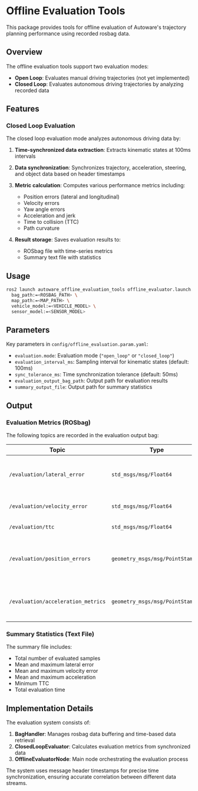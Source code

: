 # Offline Evaluation Tools

This package provides tools for offline evaluation of Autoware's trajectory planning performance using recorded rosbag data.

## Overview

The offline evaluation tools support two evaluation modes:

- **Open Loop**: Evaluates manual driving trajectories (not yet implemented)
- **Closed Loop**: Evaluates autonomous driving trajectories by analyzing recorded data

## Features

### Closed Loop Evaluation

The closed loop evaluation mode analyzes autonomous driving data by:

1. **Time-synchronized data extraction**: Extracts kinematic states at 100ms intervals
2. **Data synchronization**: Synchronizes trajectory, acceleration, steering, and object data based on header timestamps
3. **Metric calculation**: Computes various performance metrics including:
   - Position errors (lateral and longitudinal)
   - Velocity errors
   - Yaw angle errors
   - Acceleration and jerk
   - Time to collision (TTC)
   - Path curvature

4. **Result storage**: Saves evaluation results to:
   - ROSbag file with time-series metrics
   - Summary text file with statistics

## Usage

```sh
ros2 launch autoware_offline_evaluation_tools offline_evaluator.launch.xml \
  bag_path:=<ROSBAG_PATH> \
  map_path:=<MAP_PATH> \
  vehicle_model:=<VEHICLE_MODEL> \
  sensor_model:=<SENSOR_MODEL>
```

## Parameters

Key parameters in `config/offline_evaluation.param.yaml`:

- `evaluation.mode`: Evaluation mode (`"open_loop"` or `"closed_loop"`)
- `evaluation_interval_ms`: Sampling interval for kinematic states (default: 100ms)
- `sync_tolerance_ms`: Time synchronization tolerance (default: 50ms)
- `evaluation_output_bag_path`: Output path for evaluation results
- `summary_output_file`: Output path for summary statistics

## Output

### Evaluation Metrics (ROSbag)

The following topics are recorded in the evaluation output bag:

| Topic | Type | Description |
|-------|------|-------------|
| `/evaluation/lateral_error` | `std_msgs/msg/Float64` | Lateral deviation from planned trajectory |
| `/evaluation/velocity_error` | `std_msgs/msg/Float64` | Velocity tracking error |
| `/evaluation/ttc` | `std_msgs/msg/Float64` | Time to collision |
| `/evaluation/position_errors` | `geometry_msgs/msg/PointStamped` | Combined position errors (x: lateral, y: longitudinal, z: yaw) |
| `/evaluation/acceleration_metrics` | `geometry_msgs/msg/PointStamped` | Acceleration metrics (x: longitudinal, y: lateral, z: jerk) |

### Summary Statistics (Text File)

The summary file includes:
- Total number of evaluated samples
- Mean and maximum lateral error
- Mean and maximum velocity error
- Mean and maximum acceleration
- Minimum TTC
- Total evaluation time

## Implementation Details

The evaluation system consists of:

1. **BagHandler**: Manages rosbag data buffering and time-based data retrieval
2. **ClosedLoopEvaluator**: Calculates evaluation metrics from synchronized data
3. **OfflineEvaluatorNode**: Main node orchestrating the evaluation process

The system uses message header timestamps for precise time synchronization, ensuring accurate correlation between different data streams.